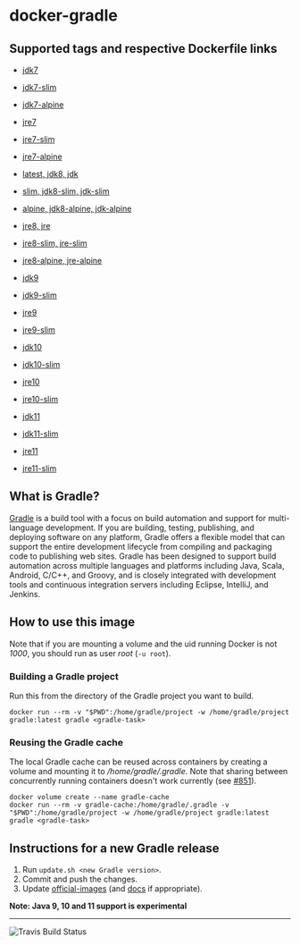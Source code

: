 # docker-gradle

## Supported tags and respective Dockerfile links

* [jdk7](https://github.com/keeganwitt/docker-gradle/blob/master/jdk7/Dockerfile)
* [jdk7-slim](https://github.com/keeganwitt/docker-gradle/blob/master/jdk7-slim/Dockerfile)
* [jdk7-alpine](https://github.com/keeganwitt/docker-gradle/blob/master/jdk7-alpine/Dockerfile)

* [jre7](https://github.com/keeganwitt/docker-gradle/blob/master/jre7/Dockerfile)
* [jre7-slim](https://github.com/keeganwitt/docker-gradle/blob/master/jre7-slim/Dockerfile)
* [jre7-alpine](https://github.com/keeganwitt/docker-gradle/blob/master/jre7-alpine/Dockerfile)

* [latest, jdk8, jdk](https://github.com/keeganwitt/docker-gradle/blob/master/jdk8/Dockerfile)
* [slim, jdk8-slim, jdk-slim](https://github.com/keeganwitt/docker-gradle/blob/master/jdk8-slim/Dockerfile)
* [alpine, jdk8-alpine, jdk-alpine](https://github.com/keeganwitt/docker-gradle/blob/master/jdk8-alpine/Dockerfile)

* [jre8, jre](https://github.com/keeganwitt/docker-gradle/blob/master/jre8/Dockerfile)
* [jre8-slim, jre-slim](https://github.com/keeganwitt/docker-gradle/blob/master/jre8-slim/Dockerfile)
* [jre8-alpine, jre-alpine](https://github.com/keeganwitt/docker-gradle/blob/master/jre8-alpine/Dockerfile)

* [jdk9](https://github.com/keeganwitt/docker-gradle/blob/master/jdk9/Dockerfile)
* [jdk9-slim](https://github.com/keeganwitt/docker-gradle/blob/master/jdk9-slim/Dockerfile)

* [jre9](https://github.com/keeganwitt/docker-gradle/blob/master/jre9/Dockerfile)
* [jre9-slim](https://github.com/keeganwitt/docker-gradle/blob/master/jre9-slim/Dockerfile)

* [jdk10](https://github.com/keeganwitt/docker-gradle/blob/master/jdk10/Dockerfile)
* [jdk10-slim](https://github.com/keeganwitt/docker-gradle/blob/master/jdk10-slim/Dockerfile)

* [jre10](https://github.com/keeganwitt/docker-gradle/blob/master/jre10/Dockerfile)
* [jre10-slim](https://github.com/keeganwitt/docker-gradle/blob/master/jre10-slim/Dockerfile)

* [jdk11](https://github.com/keeganwitt/docker-gradle/blob/master/jdk11/Dockerfile)
* [jdk11-slim](https://github.com/keeganwitt/docker-gradle/blob/master/jdk11-slim/Dockerfile)

* [jre11](https://github.com/keeganwitt/docker-gradle/blob/master/jre11/Dockerfile)
* [jre11-slim](https://github.com/keeganwitt/docker-gradle/blob/master/jre11-slim/Dockerfile)

## What is Gradle?

[Gradle](https://gradle.org/) is a build tool with a focus on build automation and support for multi-language development. If you are building, testing, publishing, and deploying software on any platform, Gradle offers a flexible model that can support the entire development lifecycle from compiling and packaging code to publishing web sites. Gradle has been designed to support build automation across multiple languages and platforms including Java, Scala, Android, C/C++, and Groovy, and is closely integrated with development tools and continuous integration servers including Eclipse, IntelliJ, and Jenkins.

## How to use this image

Note that if you are mounting a volume and the uid running Docker is not _1000_, you should run as user _root_ (`-u root`).

### Building a Gradle project

Run this from the directory of the Gradle project you want to build.

`docker run --rm -v "$PWD":/home/gradle/project -w /home/gradle/project gradle:latest gradle <gradle-task>`

### Reusing the Gradle cache

The local Gradle cache can be reused across containers by creating a volume and mounting it to _/home/gradle/.gradle_.
Note that sharing between concurrently running containers doesn't work currently
(see [#851](https://github.com/gradle/gradle/issues/851)).

```
docker volume create --name gradle-cache
docker run --rm -v gradle-cache:/home/gradle/.gradle -v "$PWD":/home/gradle/project -w /home/gradle/project gradle:latest gradle <gradle-task>
```

## Instructions for a new Gradle release

1. Run `update.sh <new Gradle version>`.
1. Commit and push the changes.
1. Update [official-images](https://github.com/docker-library/official-images) (and [docs](https://github.com/docker-library/docs) if appropriate).

**Note: Java 9, 10 and 11 support is experimental**

---
![Travis Build Status](https://travis-ci.org/keeganwitt/docker-gradle.svg?branch=master)
